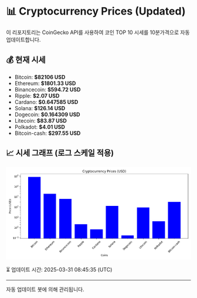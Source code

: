 
# 📊 Cryptocurrency Prices (Updated)

이 리포지토리는 CoinGecko API를 사용하여 코인 TOP 10 시세를 10분가격으로 자동 업데이트합니다.

## 💰 현재 시세
- Bitcoin: **$82106 USD**
- Ethereum: **$1801.33 USD**
- Binancecoin: **$594.72 USD**
- Ripple: **$2.07 USD**
- Cardano: **$0.647585 USD**
- Solana: **$126.14 USD**
- Dogecoin: **$0.164309 USD**
- Litecoin: **$83.87 USD**
- Polkadot: **$4.01 USD**
- Bitcoin-cash: **$297.55 USD**

## 📈 시세 그래프 (로그 스케일 적용)
![Crypto Prices](crypto_prices.png)

⏳ 업데이트 시간: 2025-03-31 08:45:35 (UTC)

---
자동 업데이트 봇에 의해 관리됩니다.
